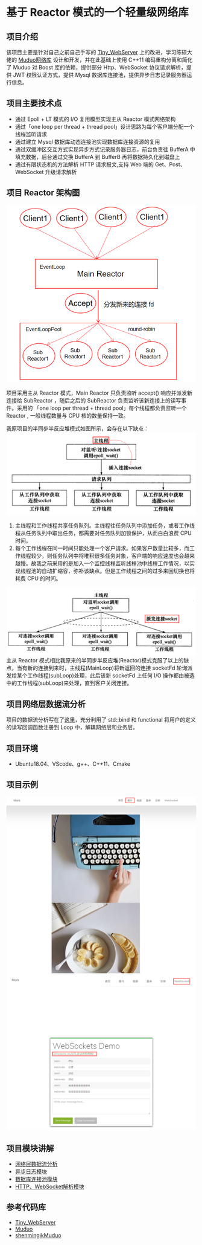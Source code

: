 # 基于 Reactor 模式的一个轻量级网络库

## 项目介绍

该项目主要是针对自己之前自己手写的 [Tiny_WebServer](https://github.com/Fightjiang/Tiny_WebServer) 上的改进，学习陈硕大佬的 [Muduo网络库](https://github.com/chenshuo/muduo) 设计和开发，并在此基础上使用 C++11 编码重构分离和简化了 Muduo 对 Boost 库的依赖，提供部分 Http、WebSocket 协议请求解析，提供 JWT 权限认证方式，提供 Mysql 数据库连接池，提供异步日志记录服务器运行信息。

## 项目主要技术点
* 通过 Epoll + LT 模式的 I/O 复用模型实现主从 Reactor 模式网络架构
* 通过「one loop per thread + thread pool」设计思路为每个客户端分配一个线程监听请求
* 通过建立 Mysql 数据库动态连接池实现数据库连接资源的复用
* 通过双缓冲区交互方式实现异步方式记录服务器日志，前台负责往 BufferA 中填充数据，后台通过交换 BufferA 到 BufferB 再将数据持久化到磁盘上
* 通过有限状态机的方法解析 HTTP 请求报文,支持 Web 端的 Get、Post、WebSocket 升级请求解析

## 项目 Reactor 架构图
![](./image/Reactor.jpg)

项目采用主从 Reactor 模式，Main Reactor 只负责监听 accept() 响应并派发新连接给 SubReactor ，随后之后的 SubReactor 负责监听该新连接上的读写事件。采用的 「one loop per thread + thread pool」每个线程都负责监听一个 Reactor , 一般线程数量与 CPU 核的数量保持一致。  

我原项目的半同步半反应堆模式如图所示，会存在以下缺点：
![](./image/Old_Half_Reactor.jpg)
1. 主线程和工作线程共享任务队列。主线程往任务队列中添加任务，或者工作线程从任务队列中取出任务，都需要对任务队列加锁保护，从而白白浪费 CPU 时间。
2. 每个工作线程在同一时间只能处理一个客户请求。如果客户数量比较多，而工作线程较少，则任务队列中将堆积很多任务对象，客户端的响应速度也会越来越慢。故我之前采用的是加入一个监控线程监听线程池中线程工作情况，以实现线程池的自动扩缩容，弥补该缺点。但是工作线程之间的过多来回切换也将耗费 CPU 的时间。

![](./image/New_Reactor.jpg)
主从 Reactor 模式相比我原来的半同步半反应堆(Reactor)模式克服了以上的缺点，当有新的连接到来时，主线程(MainLoop)将新返回的连接 socketFd 轮询派发给某个工作线程(subLoop)处理，此后该新 socketFd 上任何 I/O 操作都由被选中的工作线程(subLoop)来处理，直到客户关闭连接。 

## 项目网络层数据流分析
项目的数据流分析写在了[这里](./src/net/muduoAnalyse.md)，充分利用了 std::bind 和 functional 将用户的定义的读写回调函数注册到 Loop 中，解耦网络层和业务层。

## 项目环境
* Ubuntu18.04、VScode、g++、C++11、Cmake

## 项目示例
![](./image/demo.jpg)
![](./image/Websocket.jpg)

## 项目模块讲解
* [网络层数据流分析](./src/net/muduoAnalyse.md)
* [异步日志模块](./src/log/README.md)
* [数据库连接池模块](./src/mysql/README.md)
* [HTTP、WebSocket解析模块](./src/http/README.md)

## 参考代码库
* [Tiny_WebServer](https://github.com/Fightjiang/Tiny_WebServer)
* [Muduo](https://github.com/chenshuo/muduo)
* [shenmingikMuduo](https://github.com/shenmingik/muduo)